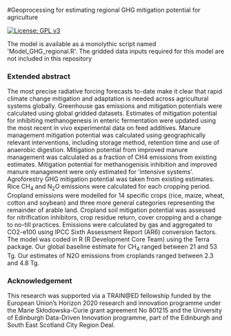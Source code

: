 #Geoprocessing for estimating regional GHG mitigation potential for agriculture
 
[![License: GPL v3](https://img.shields.io/badge/License-GPLv3-blue.svg)](https://www.gnu.org/licenses/gpl-3.0)

The model is available as a monolythic script named 'Model_GHG_regional.R'. The gridded data inputs required for this model are not included in this repository

### Extended abstract

The most precise radiative forcing forecasts to-date make it clear that rapid climate change mitigation and adaptation is needed across agricultural systems globally.
Greenhouse gas emissions and mitigation potentials were calculated using global gridded datasets. Estimates of mitigation potential for inhibiting methanogenesis in enteric fermentation were updated using the most recent in vivo experimental data on feed additives. Manure management mitigation potential was calculated using geographically relevant interventions, including storage method, retention time and use of anaerobic digestion. Mitigation potential from improved manure management was calculated as a fraction of CH4 emissions from existing estimates. Mitigation potential for methanogenisis inhibition and improved manure management were only estimated for ‘intensive systems’.  
Agroforestry GHG mitigation potential was taken from existing estimates. Rice CH<sub>4</sub> and N<sub>2</sub>O emissions were calculated for each cropping period. Cropland emissions were modelled for 14 specific crops (rice, maize, wheat, cotton and soybean) and three more general categories representing the remainder of arable land. 
Cropland soil mitigation potential was assessed for nitrification inhibitors, crop residue return, cover cropping and a change to no-till practices. 
Emissions were calculated by gas and aggregated to CO2-e100 using IPCC Sixth Assessment Report (AR6) conversion factors. The model was coded in R (R Development Core Team) using the Terra package.
Our global baseline estimate for CH<sub>4</sub> ranged between 21 and 53 Tg. Our estimates of N2O emissions from croplands ranged between 2.3 and 4.8 Tg. 


### Acknowledgement

This research was supported via a TRAIN@ED fellowship funded by the European Union’s Horizon 2020 research and innovation programme under the Marie Skłodowska-Curie grant agreement No 801215 and the University of Edinburgh Data-Driven Innovation programme, part of the Edinburgh and South East Scotland City Region Deal.
